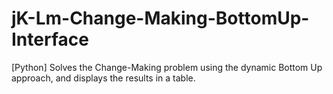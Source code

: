 # jK-Lm-Change-Making-BottomUp-Interface
[Python] Solves the Change-Making problem using the dynamic Bottom Up approach, and displays the results in a table.
